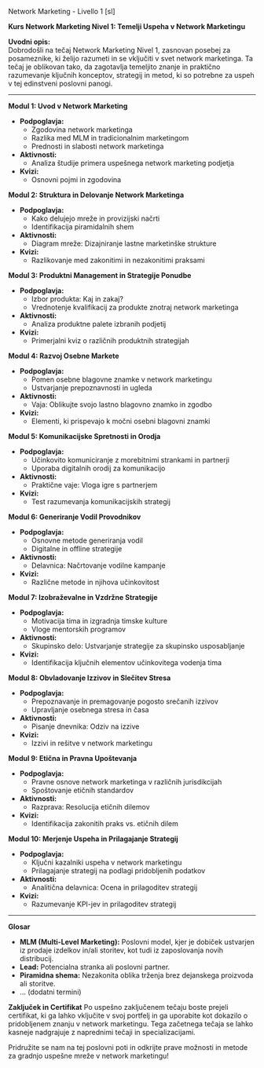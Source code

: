 Network Marketing - Livello 1 [sl]

**Kurs Network Marketing Nivel 1: Temelji Uspeha v Network Marketingu**

**Uvodni opis:**  
Dobrodošli na tečaj Network Marketing Nivel 1, zasnovan posebej za posameznike, ki želijo razumeti in se vključiti v svet network marketinga. Ta tečaj je oblikovan tako, da zagotavlja temeljito znanje in praktično razumevanje ključnih konceptov, strategij in metod, ki so potrebne za uspeh v tej edinstveni poslovni panogi.

---

**Modul 1: Uvod v Network Marketing**
- **Podpoglavja:**
  - Zgodovina network marketinga
  - Razlika med MLM in tradicionalnim marketingom
  - Prednosti in slabosti network marketinga
- **Aktivnosti:**
  - Analiza študije primera uspešnega network marketing podjetja
- **Kvizi:**
  - Osnovni pojmi in zgodovina

**Modul 2: Struktura in Delovanje Network Marketinga**
- **Podpoglavja:**
  - Kako delujejo mreže in provizijski načrti
  - Identifikacija piramidalnih shem
- **Aktivnosti:**
  - Diagram mreže: Dizajniranje lastne marketinške strukture
- **Kvizi:**
  - Razlikovanje med zakonitimi in nezakonitimi praksami

**Modul 3: Produktni Management in Strategije Ponudbe**
- **Podpoglavja:**
  - Izbor produkta: Kaj in zakaj?
  - Vrednotenje kvalifikacij za produkte znotraj network marketinga
- **Aktivnosti:**
  - Analiza produktne palete izbranih podjetij
- **Kvizi:**
  - Primerjalni kviz o različnih produktnih strategijah

**Modul 4: Razvoj Osebne Markete**
- **Podpoglavja:**
  - Pomen osebne blagovne znamke v network marketingu
  - Ustvarjanje prepoznavnosti in ugleda
- **Aktivnosti:**
  - Vaja: Oblikujte svojo lastno blagovno znamko in zgodbo
- **Kvizi:**
  - Elementi, ki prispevajo k močni osebni blagovni znamki

**Modul 5: Komunikacijske Spretnosti in Orodja**
- **Podpoglavja:**
  - Učinkovito komuniciranje z morebitnimi strankami in partnerji
  - Uporaba digitalnih orodij za komunikacijo
- **Aktivnosti:**
  - Praktične vaje: Vloga igre s partnerjem
- **Kvizi:**
  - Test razumevanja komunikacijskih strategij

**Modul 6: Generiranje Vodil Provodnikov**
- **Podpoglavja:**
  - Osnovne metode generiranja vodil
  - Digitalne in offline strategije
- **Aktivnosti:**
  - Delavnica: Načrtovanje vodilne kampanje
- **Kvizi:**
  - Različne metode in njihova učinkovitost

**Modul 7: Izobraževalne in Vzdržne Strategije**
- **Podpoglavja:**
  - Motivacija tima in izgradnja timske kulture
  - Vloge mentorskih programov
- **Aktivnosti:**
  - Skupinsko delo: Ustvarjanje strategije za skupinsko usposabljanje
- **Kvizi:**
  - Identifikacija ključnih elementov učinkovitega vodenja tima

**Modul 8: Obvladovanje Izzivov in Slečitev Stresa**
- **Podpoglavja:**
  - Prepoznavanje in premagovanje pogosto srečanih izzivov
  - Upravljanje osebnega stresa in časa
- **Aktivnosti:**
  - Pisanje dnevnika: Odziv na izzive
- **Kvizi:**
  - Izzivi in rešitve v network marketingu

**Modul 9: Etična in Pravna Upoštevanja**
- **Podpoglavja:**
  - Pravne osnove network marketinga v različnih jurisdikcijah
  - Spoštovanje etičnih standardov
- **Aktivnosti:**
  - Razprava: Resolucija etičnih dilemov
- **Kvizi:**
  - Identifikacija zakonitih praks vs. etičnih dilem

**Modul 10: Merjenje Uspeha in Prilagajanje Strategij**
- **Podpoglavja:**
  - Ključni kazalniki uspeha v network marketingu
  - Prilagajanje strategij na podlagi pridobljenih podatkov
- **Aktivnosti:**
  - Analitična delavnica: Ocena in prilagoditev strategij
- **Kvizi:**
  - Razumevanje KPI-jev in prilagoditev strategij

---

**Glosar**
- **MLM (Multi-Level Marketing):** Poslovni model, kjer je dobiček ustvarjen iz prodaje izdelkov in/ali storitev, kot tudi iz zaposlovanja novih distribucij.
- **Lead:** Potencialna stranka ali poslovni partner.
- **Piramidna shema:** Nezakonita oblika trženja brez dejanskega proizvoda ali storitve.
- ... (dodatni termini)

**Zaključek in Certifikat**
Po uspešno zaključenem tečaju boste prejeli certifikat, ki ga lahko vključite v svoj portfelj in ga uporabite kot dokazilo o pridobljenem znanju v network marketingu. Tega začetnega tečaja se lahko kasneje nadgrajuje z naprednimi tečaji in specializacijami. 

Pridružite se nam na tej poslovni poti in odkrijte prave možnosti in metode za gradnjo uspešne mreže v network marketingu!